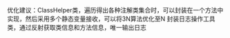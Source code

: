 优化建议：ClassHelper类，遍历得出各种注解类集合时，可以封装在一个方法中实现，然后采用多个静态变量接收，可以将3N算法优化至N
封装日志操作工具类，通过反射获取类信息和方法信息，唯一输出日志